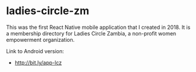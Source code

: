 # ladies-circle-zm

This was the first React Native mobile application that I created in 2018. It is a membership directory for Ladies Circle Zambia, a non-profit women empowerment organization.

Link to Android version:
- http://bit.ly/app-lcz


